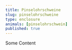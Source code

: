 ```yaml
---
title: Pinselohrschweine
slug: pinselohrschweine
type: enclosure
animals: [pinselohrschwein]
published: true
---
```

Some Content
